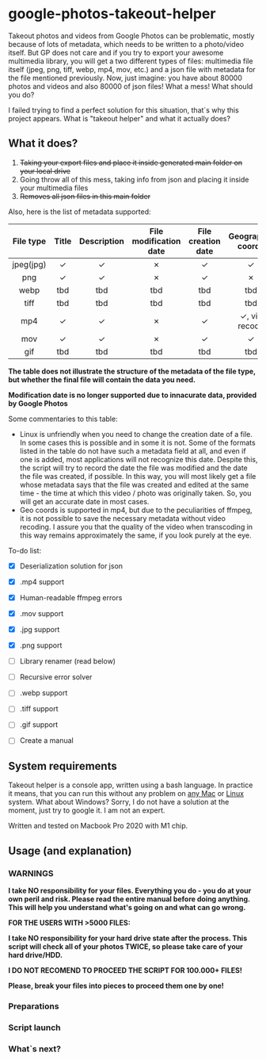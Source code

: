 # google-photos-takeout-helper
Takeout photos and videos from Google Photos can be problematic, mostly because of lots of metadata, which needs to be written to a photo/video itself. But GP does not care and if you try to export your awesome multimedia library, you will get a two different types of files: multimedia file itself (jpeg, png, tiff, webp, mp4, mov, etc.) and a json file with metadata for the file mentioned previously. Now, just imagine: you have about 80000 photos and videos and also 80000 of json files! What a mess! What should you do?

I failed trying to find a perfect solution for this situation, that`s why this project appears. What is "takeout helper" and what it actually does?

What it does?
-------

1. ~~Taking your export files and place it inside generated main folder on your local drive~~
2. Going throw all of this mess, taking info from json and placing it inside your multimedia files
3. ~~Removes all json files in this main folder~~

Also, here is the list of metadata supported:

| File type | Title | Description | File modification date | File creation date  | Geographic coords |
|:-----------:|:-----------:|:-----------:|:-----------:|:-----------:|:-----------:|
| jpeg(jpg)  | &#10003;  | &#10003;  | &#10007;  | &#10003;  | &#10003;  |
| png  | &#10003;  | &#10003;  | &#10007;  | &#10003;  | &#10007;  |
| webp  | tbd  | tbd  | tbd  | tbd  | tbd  |
| tiff  | tbd  | tbd  | tbd  | tbd  | tbd  |
| mp4  | &#10003;  | &#10003;  | &#10007;  | &#10003;  | &#10003;, via recode  |
| mov  | &#10003;  | &#10003;  | &#10007;  | &#10003;  | &#10003;  |
| gif  | tbd  | tbd  | tbd  | tbd  | tbd  |


<b>The table does not illustrate the structure of the metadata of the file type, but whether the final file will contain the data you need.</b>

<b>Modification date is no longer supported due to innacurate data, provided by Google Photos</b>


Some commentaries to this table:
- Linux is unfriendly when you need to change the creation date of a file. In some cases this is possible and in some it is not. Some of the formats listed in the table do not have such a metadata field at all, and even if one is added, most applications will not recognize this date. Despite this, the script will try to record the date the file was modified and the date the file was created, if possible. In this way, you will most likely get a file whose metadata says that the file was created and edited at the same time - the time at which this video / photo was originally taken. So, you will get an accurate date in most cases.
- Geo coords is supported in mp4, but due to the peculiarities of ffmpeg, it is not possible to save the necessary metadata without video recoding. I assure you that the quality of the video when transcoding in this way remains approximately the same, if you look purely at the eye.

To-do list:
- [x] Deserialization solution for json
- [x] .mp4 support
- [x] Human-readable ffmpeg errors
- [x] .mov support
- [x] .jpg support
- [x] .png support
- [ ] Library renamer (read below)
- [ ] Recursive error solver
- [ ] .webp support
- [ ] .tiff support
- [ ] .gif support
- [ ] Create a manual



System requirements
-------

Takeout helper is a console app, written using a bash language.
In practice it means, that you can run this without any problem on <u>any Mac</u> or <u>Linux</u> system.
What about Windows? Sorry, I do not have a solution at the moment, just try to google it. I am not an expert.

Written and tested on Macbook Pro 2020 with M1 chip.

Usage (and explanation)
-------
### WARNINGS

<b>I take NO responsibility for your files. Everything you do - you do at your own peril and risk.
Please read the entire manual before doing anything. This will help you understand what's going on and what can go wrong.

FOR THE USERS WITH >5000 FILES:


I take NO responsibility for your hard drive state after the process. This script will check all of your photos TWICE, so
please take care of your hard drive/HDD.

I DO NOT RECOMEND TO PROCEED THE SCRIPT FOR 100.000+ FILES!


Please, break your files into pieces to proceed them one by one!</b>

### Preparations



### Script launch
### What`s next?
